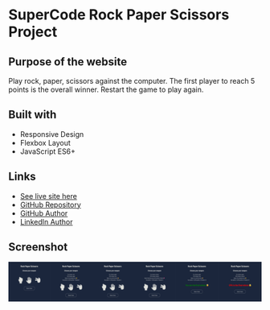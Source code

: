 # SuperCode Rock Paper Scissors Project

## Purpose of the website

Play rock, paper, scissors against the computer. The first player to reach 5 points is the overall winner. Restart the game to play again.

## Built with

- Responsive Design
- Flexbox Layout
- JavaScript ES6+

## Links

- [See live site here](https://thomaserdmenger.github.io/superCode-Rock-Paper-Scissors-Project)
- [GitHub Repository](https://github.com/thomaserdmenger/superCode-Rock-Paper-Scissors-Project)
- [GitHub Author](https://github.com/thomaserdmenger)
- [LinkedIn Author](https://www.linkedin.com/in/thomaserdmenger/)

## Screenshot

![](./assets/images/screenshot.jpg)
